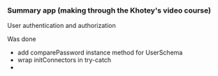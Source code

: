 ### Summary app (making through the Khotey's video course)

User authentication and authorization

Was done

* add comparePassword instance method for UserSchema
* wrap initConnectors in try-catch
*

